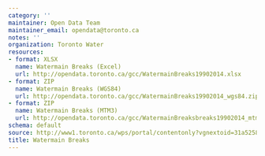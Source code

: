 ```yaml
---
category: ''
maintainer: Open Data Team
maintainer_email: opendata@toronto.ca
notes: ''
organization: Toronto Water
resources:
- format: XLSX
  name: Watermain Breaks (Excel)
  url: http://opendata.toronto.ca/gcc/WatermainBreaks19902014.xlsx
- format: ZIP
  name: Watermain Breaks (WGS84)
  url: http://opendata.toronto.ca/gcc/WatermainBreaks19902014_wgs84.zip
- format: ZIP
  name: Watermain Breaks (MTM3)
  url: http://opendata.toronto.ca/gcc/WatermainBreaksbreaks19902014_mtm3.zip
schema: default
source: http://www1.toronto.ca/wps/portal/contentonly?vgnextoid=31a525884184a310VgnVCM1000003dd60f89RCRD&vgnextchannel=1a66e03bb8d1e310VgnVCM10000071d60f89RCRD
title: Watermain Breaks
---
```

